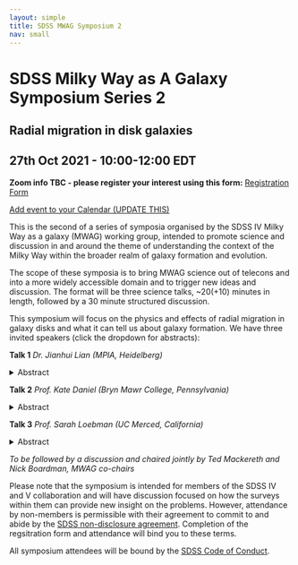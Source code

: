 ```yaml
---
layout: simple
title: SDSS MWAG Symposium 2
nav: small
---
```


# SDSS Milky Way as A Galaxy Symposium Series 2
## Radial migration in disk galaxies

## 27th Oct 2021 - 10:00-12:00 EDT
**Zoom info TBC - please register your interest using this form:**
[Registration Form](https://docs.google.com/forms/d/e/1FAIpQLSc49tbvAezA9qQ6kJsqj9UdVq_CYSRAMmXqpSAI_FHfdvjqcQ/viewform)

[Add event to your Calendar (UPDATE THIS)](./assets/ics/mwagsymp1.ics)

This is the second of a series of symposia organised by the SDSS IV Milky Way as a galaxy (MWAG) working group, intended to promote science and discussion in and around the theme of understanding the context of the Milky Way within the broader realm of galaxy formation and evolution.

The scope of these symposia is to bring MWAG science out of telecons and into a more widely accessible domain and to trigger new ideas and discussion. The format will be three science talks, ~20(+10) minutes in length, followed by a 30 minute structured discussion.

This symposium will focus on the physics and effects of radial migration in galaxy disks and what it can tell us about galaxy formation. We have three invited speakers (click the dropdown for abstracts):

**Talk 1**
*Dr. Jianhui Lian (MPIA, Heidelberg)*
<details>
<summary> Abstract </summary>
ABSTRACT TBC!
</details>

**Talk 2**
*Prof. Kate Daniel (Bryn Mawr College, Pennsylvania)*
<details>
<summary> Abstract </summary>
ABSTRACT TBC!
</details>

**Talk 3**
*Prof. Sarah Loebman (UC Merced, California)*
<details>
<summary> Abstract </summary>
ABSTRACT TBC
</details>

*To be followed by a discussion and chaired jointly by Ted Mackereth and Nick Boardman, MWAG co-chairs*

Please note that the symposium is intended for members of the SDSS IV and V collaboration and will have discussion focused on how the surveys within them can provide new insight on the problems. However, attendance by non-members is permissible with their agreement to commit to and abide by the [SDSS non-disclosure agreement](https://internal.sdss.org/meetings/ensenada2019/static/pdf/nonmember_attendance.pdf). Completion of the regsitration form and attendance will bind you to these terms.

All symposium attendees will be bound by the [SDSS Code of Conduct](https://www.sdss.org/collaboration/the-sloan-digital-sky-survey-code-of-conduct/).
